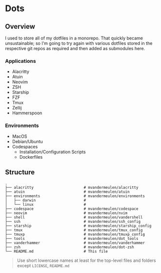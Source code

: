 # Dots

## Overview

I used to store all of my dotfiles in a monorepo. That quickly became unsustainable; so I'm
going to try again with various dotfiles stored in the respective git repos as required and
then added as submodules here.

### Applications

- Alacritty
- Atuin
- Neovim
- ZSH
- Starship
- FZF
- Tmux
- Zellij
- Hammerspoon


### Environments

- MacOS
- Debian/Ubuntu
- Codespaces
    - Installation/Configuration Scripts
    - Dockerfiles


## Structure

    .
    ├── alacritty                       # mvandermeulen/alacritty
    ├── atuin                           # mvandermeulen/atuin
    ├── environments                    # mvandermeulen/environments
    │   ├── darwin                      #
    │   └── linux                       #
    ├── codespace                       # mvandermeulen/codespace
    ├── neovim                          # mvandermeulen/nvim
    ├── shell                           # mvandermeulen/vandershell
    ├── ssh                             # mvandermeulen/ssh_config
    ├── starship                        # mvandermeulen/starship_config
    ├── tmux                            # mvandermeulen/tmux_config
    ├── tmuxp                           # mvandermeulen/tmuxp_config
    ├── tools                           # mvandermeulen/dot_tools
    ├── vanderhammer                    # mvandermeulen/vanderhammer
    ├── zsh                             # mvandermeulen/dot-zsh
    └── README.md                       # This file

> Use short lowercase names at least for the top-level files and folders except
> `LICENSE`, `README.md`




